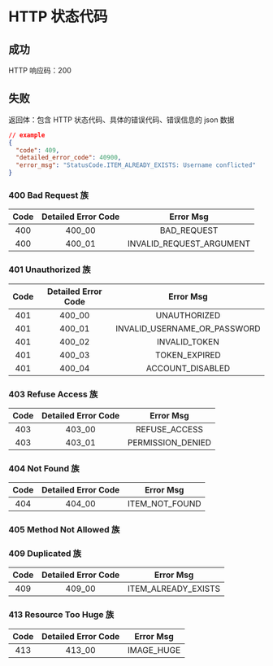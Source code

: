 # HTTP 状态代码

## 成功

HTTP 响应码：200

## 失败

返回体：包含 HTTP 状态代码、具体的错误代码、错误信息的 json 数据

```json
// example
{
  "code": 409,
  "detailed_error_code": 40900,
  "error_msg": "StatusCode.ITEM_ALREADY_EXISTS: Username conflicted"
}
```

### 400 Bad Request 族

| Code | Detailed Error Code |        Error Msg         |
| :--: | :-----------------: | :----------------------: |
| 400  |       400_00        |       BAD_REQUEST        |
| 400  |       400_01        | INVALID_REQUEST_ARGUMENT |

### 401 Unauthorized 族

| Code | Detailed Error Code |          Error Msg           |
| :--: | :-----------------: | :--------------------------: |
| 401  |       400_00        |         UNAUTHORIZED         |
| 401  |       400_01        | INVALID_USERNAME_OR_PASSWORD |
| 401  |       400_02        |        INVALID_TOKEN         |
| 401  |       400_03        |        TOKEN_EXPIRED         |
| 401  |       400_04        |       ACCOUNT_DISABLED       |

### 403 Refuse Access 族

| Code | Detailed Error Code |     Error Msg     |
| :--: | :-----------------: | :---------------: |
| 403  |       403_00        |   REFUSE_ACCESS   |
| 403  |       403_01        | PERMISSION_DENIED |

### 404 Not Found 族

| Code | Detailed Error Code |   Error Msg    |
| :--: | :-----------------: | :------------: |
| 404  |       404_00        | ITEM_NOT_FOUND |

### 405 Method Not Allowed 族

### 409 Duplicated 族

| Code | Detailed Error Code |      Error Msg      |
| :--: | :-----------------: | :-----------------: |
| 409  |       409_00        | ITEM_ALREADY_EXISTS |

### 413 Resource Too Huge 族

| Code | Detailed Error Code | Error Msg  |
| :--: | :-----------------: | :--------: |
| 413  |       413_00        | IMAGE_HUGE |

